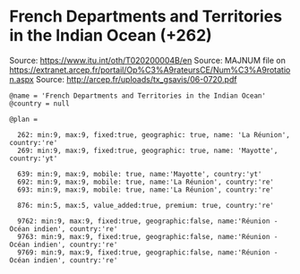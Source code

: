 French Departments and Territories in the Indian Ocean (+262)
=============================================================

Source: https://www.itu.int/oth/T020200004B/en
Source: MAJNUM file on https://extranet.arcep.fr/portail/Op%C3%A9rateursCE/Num%C3%A9rotation.aspx
Source: http://arcep.fr/uploads/tx_gsavis/06-0720.pdf

    @name = 'French Departments and Territories in the Indian Ocean'
    @country = null

    @plan =

      262: min:9, max:9, fixed:true, geographic: true, name: 'La Réunion', country:'re'
      269: min:9, max:9, fixed:true, geographic: true, name: 'Mayotte', country:'yt'

      639: min:9, max:9, mobile: true, name:'Mayotte', country:'yt'
      692: min:9, max:9, mobile: true, name:'La Réunion', country:'re'
      693: min:9, max:9, mobile: true, name:'La Réunion', country:'re'

      876: min:5, max:5, value_added:true, premium: true, country:'re'

      9762: min:9, max:9, fixed:true, geographic:false, name:'Réunion - Océan indien', country:'re'
      9763: min:9, max:9, fixed:true, geographic:false, name:'Réunion - Océan indien', country:'re'
      9769: min:9, max:9, fixed:true, geographic:false, name:'Réunion - Océan indien', country:'re'
